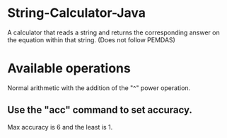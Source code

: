 # String-Calculator-Java
A calculator that reads a string and returns the corresponding answer on the equation within that string. (Does not follow PEMDAS)

# Available operations
Normal arithmetic with the addition of the "^" power operation.

## Use the "acc" command to set accuracy.
Max accuracy is 6 and the least is 1.
